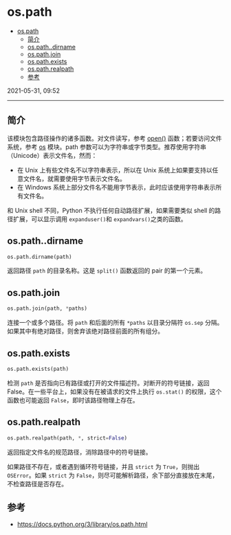 # os.path

- [os.path](#ospath)
  - [简介](#简介)
  - [os.path..dirname](#ospathdirname)
  - [os.path.join](#ospathjoin)
  - [os.path.exists](#ospathexists)
  - [os.path.realpath](#ospathrealpath)
  - [参考](#参考)

2021-05-31, 09:52
***

## 简介

该模块包含路径操作的诸多函数。对文件读写，参考 [open()](python_io.md#open) 函数；若要访问文件系统，参考 [os](../api/os.md) 模块。path 参数可以为字符串或字节类型。推荐使用字符串（Unicode）表示文件名，然而：

- 在 Unix 上有些文件名不以字符串表示，所以在 Unix 系统上如果要支持以任意文件名，就需要使用字节表示文件名。
- 在 Windows 系统上部分文件名不能用字节表示，此时应该使用字符串表示所有文件名。

和 Unix shell 不同，Python 不执行任何自动路径扩展，如果需要类似 shell 的路径扩展，可以显示调用 `expanduser()`和 `expandvars()`之类的函数。

## os.path..dirname

```python
os.path.dirname(path)
```

返回路径 `path` 的目录名称。这是 `split()` 函数返回的 pair 的第一个元素。

## os.path.join

```py
os.path.join(path, *paths)
```

连接一个或多个路径。将 `path` 和后面的所有 `*paths` 以目录分隔符 `os.sep` 分隔。如果其中有绝对路径，则舍弃该绝对路径前面的所有组分。

## os.path.exists

```py
os.path.exists(path)
```

检测 `path` 是否指向已有路径或打开的文件描述符。对断开的符号链接，返回 False。在一些平台上，如果没有在被请求的文件上执行 `os.stat()` 的权限，这个函数也可能返回 `False`，即时该路径物理上存在。

## os.path.realpath

```python
os.path.realpath(path, *, strict=False)
```

返回指定文件名的规范路径，消除路径中的符号链接。

如果路径不存在，或者遇到循环符号链接，并且 `strict` 为 `True`，则抛出 `OSError`。如果 `strict` 为 `False`，则尽可能解析路径，余下部分直接放在末尾，不检查路径是否存在。



## 参考

- https://docs.python.org/3/library/os.path.html
